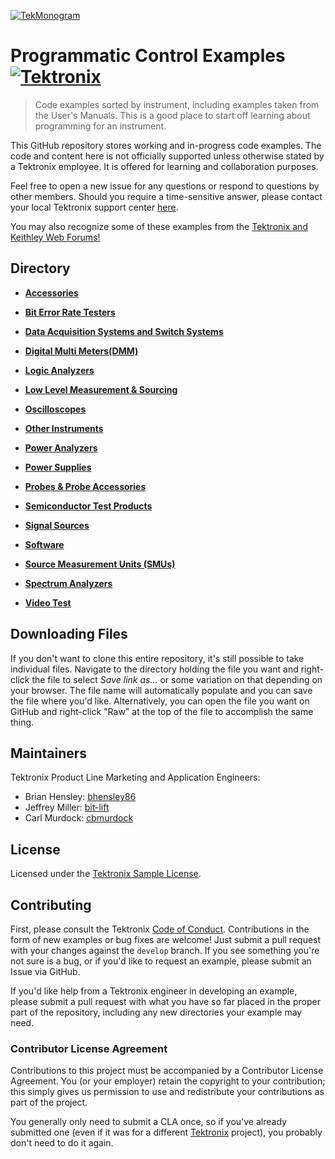 [![TekMonogram](https://tektronix.github.io/media/tekmonogram.png)](https://github.com/tektronix)

# Programmatic Control Examples [![Tektronix](https://tektronix.github.io/media/TEK-opensource_badge.svg)](https://github.com/tektronix)
> Code examples sorted by instrument, including examples taken from the User's Manuals. This is a good place to start off learning about programming for an instrument.

This GitHub repository stores working and in-progress code examples. The code and content here is not officially supported unless otherwise stated by a Tektronix employee. It is offered for learning and collaboration purposes.

Feel free to open a new issue for any questions or respond to questions by other members. Should you require a time-sensitive answer, please contact your local Tektronix support center [here](https://www.tek.com/support).

You may also recognize some of these examples from the [Tektronix and Keithley Web Forums!](https://forum.tek.com/)

## Directory

* **[Accessories](./Accessories)**

* **[Bit Error Rate Testers](./Bit_Error_Rate_Testers)**

* **[Data Acquisition Systems and Switch Systems](./DAQs_and_Switches)**

* **[Digital Multi Meters(DMM)](./DMMs)**

* **[Logic Analyzers](./Logic_Analyzers)**

* **[Low Level Measurement & Sourcing](./Low_Level_Measurement_and_Sourcing)**

* **[Oscilloscopes](./Oscilloscopes)**

* **[Other Instruments](./Other_Instruments)**

* **[Power Analyzers](./Power_Analyzers)**

* **[Power Supplies](./Power_Supplies)**

* **[Probes & Probe Accessories](./Probes)**

* **[Semiconductor Test Products](./Semiconductor_Test_Products)**

* **[Signal Sources](./Signal_Sources)**

* **[Software](./Software)**

* **[Source Measurement Units (SMUs)](./SMU)**

* **[Spectrum Analyzers](./Spectrum_Analyzers)**

* **[Video Test](./Video_Test)**

## Downloading Files
If you don't want to clone this entire repository, it's still possible to take individual files. Navigate to the directory holding the file you want and right-click the file to select _Save link as..._ or some variation on that depending on your browser. The file name will automatically populate and you can save the file where you'd like. Alternatively, you can open the file you want on GitHub and right-click "Raw" at the top of the file to accomplish the same thing.

## Maintainers
Tektronix Product Line Marketing and Application Engineers: 

+ Brian Hensley: [bhensley86](https://github.com/bhensley86)
+ Jeffrey Miller: [bit-lift](https://github.com/bit-lift)
+ Carl Murdock: [cbmurdock](https://github.com/cbmurdock)

## License
Licensed under the [Tektronix Sample License](https://www.tek.com/sample-license).

## Contributing
First, please consult the Tektronix [Code of Conduct](https://tektronix.github.io/Code-Of-Conduct/). Contributions in the form of new examples or bug fixes are welcome! Just submit a pull request with your changes against the `develop` branch. If you see something you're not sure is a bug, or if you'd like to request an example, please submit an Issue via GitHub.  

If you'd like help from a Tektronix engineer in developing an example, please submit a pull request with what you have so far placed in the proper part of the repository, including any new directories your example may need.

### Contributor License Agreement
Contributions to this project must be accompanied by a Contributor License Agreement. You (or your employer) retain the copyright to your contribution; this simply gives us permission to use and redistribute your contributions as part of the project.

You generally only need to submit a CLA once, so if you've already submitted one (even if it was for a different [Tektronix](https://github.com/tektronix/) project), you probably don't need to do it again.
